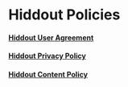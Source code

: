 # Hiddout Policies

#### [Hiddout User Agreement](https://github.com/hiddout/hiddout-policies/blob/master/UserAgreement.md)

#### [Hiddout Privacy Policy](https://github.com/hiddout/hiddout-policies/blob/master/PrivacyPolicy.md)

#### [Hiddout Content Policy](https://github.com/hiddout/hiddout-policies/blob/master/ContentPolicy.md)
